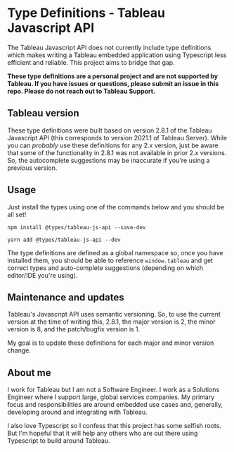 # Type Definitions - Tableau Javascript API

The Tableau Javascript API does not currently include type definitions which makes writing a Tableau embedded application using Typescript less efficient and reliable. This project aims to bridge that gap.

**These type definitions are a personal project and are not supported by Tableau. If you have issues or questions, please submit an issue in this repo. Please do not reach out to Tableau Support.**

## Tableau version

These type definitions were built based on version 2.8.1 of the Tableau Javascript API (this corresponds to version 2021.1 of Tableau Server). While you can _probably_ use these definitions for any 2.x version, just be aware that some of the functionality in 2.8.1 was not available in prior 2.x versions. So, the autocomplete suggestions may be inaccurate if you're using a previous version.

## Usage

Just install the types using one of the commands below and you should be all set!

`npm install @types/tableau-js-api --save-dev`

`yarn add @types/tableau-js-api --dev`

The type definitions are defined as a global namespace so, once you have installed them, you should be able to reference `window.tableau` and get correct types and auto-complete suggestions (depending on which editor/IDE you're using).

## Maintenance and updates

Tableau's Javascript API uses semantic versioning. So, to use the current version at the time of writing this, 2.8.1, the major version is 2, the minor version is 8, and the patch/bugfix version is 1.

My goal is to update these definitions for each major and minor version change.

## About me

I work for Tableau but I am not a Software Engineer. I work as a Solutions Engineer where I support large, global services companies. My primary focus and responsibilities are around embedded use cases and, generally, developing around and integrating with Tableau.

I also love Typescript so I confess that this project has some selfish roots. But I'm hopeful that it will help any others who are out there using Typescript to build around Tableau.
